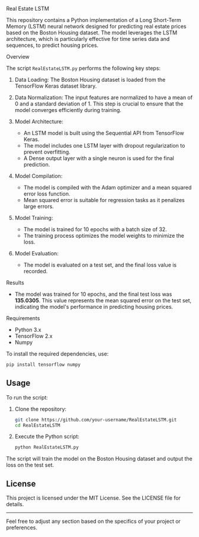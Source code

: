Real Estate LSTM


This repository contains a Python implementation of a Long Short-Term Memory (LSTM) neural network designed for predicting real estate prices based on the Boston Housing dataset. The model leverages the LSTM architecture, which is particularly effective for time series data and sequences, to predict housing prices.

Overview

The script `RealEstateLSTM.py` performs the following key steps:

1. Data Loading: The Boston Housing dataset is loaded from the TensorFlow Keras dataset library.

2. Data Normalization: The input features are normalized to have a mean of 0 and a standard deviation of 1. This step is crucial to ensure that the model converges efficiently during training.

3. Model Architecture: 
   - An LSTM model is built using the Sequential API from TensorFlow Keras.
   - The model includes one LSTM layer with dropout regularization to prevent overfitting.
   - A Dense output layer with a single neuron is used for the final prediction.

4. Model Compilation: 
   - The model is compiled with the Adam optimizer and a mean squared error loss function. 
   - Mean squared error is suitable for regression tasks as it penalizes large errors.

5. Model Training:
   - The model is trained for 10 epochs with a batch size of 32.
   - The training process optimizes the model weights to minimize the loss.

6. Model Evaluation:
   - The model is evaluated on a test set, and the final loss value is recorded.

Results

- The model was trained for 10 epochs, and the final test loss was **135.0305**. This value represents the mean squared error on the test set, indicating the model's performance in predicting housing prices.

Requirements

- Python 3.x
- TensorFlow 2.x
- Numpy

To install the required dependencies, use:

```bash
pip install tensorflow numpy
```

## Usage

To run the script:

1. Clone the repository:
   ```bash
   git clone https://github.com/your-username/RealEstateLSTM.git
   cd RealEstateLSTM
   ```

2. Execute the Python script:
   ```bash
   python RealEstateLSTM.py
   ```

The script will train the model on the Boston Housing dataset and output the loss on the test set.

## License

This project is licensed under the MIT License. See the LICENSE file for details.

---

Feel free to adjust any section based on the specifics of your project or preferences.

